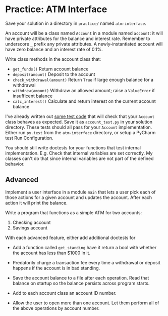 # Practice: ATM Interface

Save your solution in a directory in `practice/` named `atm-interface`.

An account will be a class named `Account` in a module named `account`: it will have private attributes for the balance and interest rate.
Remember to underscore `_` prefix any private attributes.
A newly-instantiated account will have zero balance and an interest rate of 0.1%.

Write class methods in the account class that:

* `get_funds()` Return account balance
* `deposit(amount)` Deposit to the account
* `check_withdrawal(amount)` Return `True` if large enough balance for a withdrawal
* `withdraw(amount)` Withdraw an allowed amount; raise a `ValueError` if insufficent balance
* `calc_interest()` Calculate and return interest on the current account balance

I've already written out [some test code](/practice/atm-interface/account_test.py) that will check that your `Account` class behaves as expected.
Save it as `account_test.py` in your solution directory.
These tests should all pass for your `Account` implementation.
Either run `py.test` from the `atm-interface` directory, or setup a PyCharm test Run Configuration.

You should still write doctests for your functions that test internal implementation.
E.g. Check that internal variables are set correctly.
My classes can't do that since internal variables are not part of the defined behavior.

## Advanced

Implement a user interface in a module `main` that lets a user pick each of those actions for a given account and updates the account.
After each action it will print the balance.

Write a program that functions as a simple ATM for two accounts:

1. Checking account
1. Savings account

With each advanced feature, either add additional doctests for

*   Add a function called `get_standing` have it return a bool with whether the account has less than $1000 in it.

*   Predatorily charge a transaction fee every time a withdrawal or deposit happens if the account is in bad standing.

*   Save the account balance to a file after each operation.
    Read that balance on startup so the balance persists across program starts.

*   Add to each account class an account ID number.

*   Allow the user to open more than one account.
    Let them perform all of the above operations by account number.
